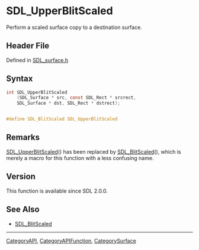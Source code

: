# SDL_UpperBlitScaled

Perform a scaled surface copy to a destination surface.

## Header File

Defined in [SDL_surface.h](https://github.com/libsdl-org/SDL/blob/SDL2/include/SDL_surface.h)

## Syntax

```c
int SDL_UpperBlitScaled
    (SDL_Surface * src, const SDL_Rect * srcrect,
    SDL_Surface * dst, SDL_Rect * dstrect);


#define SDL_BlitScaled SDL_UpperBlitScaled
```

## Remarks

[SDL_UpperBlitScaled](SDL_UpperBlitScaled)() has been replaced by
[SDL_BlitScaled](SDL_BlitScaled)(), which is merely a macro for this
function with a less confusing name.

## Version

This function is available since SDL 2.0.0.

## See Also

- [SDL_BlitScaled](SDL_BlitScaled)






----
[CategoryAPI](CategoryAPI), [CategoryAPIFunction](CategoryAPIFunction), [CategorySurface](CategorySurface)

